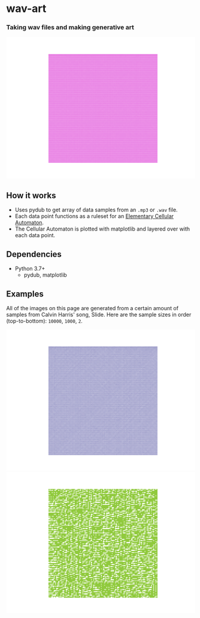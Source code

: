 # wav-art
### Taking wav files and making generative art

![Example pic](./examples/slide_10000_1.0.png)

## How it works
* Uses pydub to get array of data samples from an `.mp3` or `.wav` file.
* Each data point functions as a ruleset for an [Elementary Cellular Automaton](https://mathworld.wolfram.com/ElementaryCellularAutomaton.html).
* The Cellular Automaton is plotted with matplotlib and layered over with each data point.
## Dependencies
* Python 3.7+
  * pydub, matplotlib
## Examples
All of the images on this page are generated from a certain amount of samples from Calvin Harris' song, Slide.
Here are the sample sizes in order (top-to-bottom): `10000`, `1000`, `2`.

![Example pic](./examples/slide_1000_1.0.png)
![Example pic](./examples/slide_2_1.0.png)
